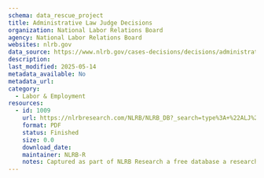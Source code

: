 ```yaml
---
schema: data_rescue_project 
title: Administrative Law Judge Decisions
organization: National Labor Relations Board
agency: National Labor Relations Board
websites: nlrb.gov
data_source: https://www.nlrb.gov/cases-decisions/decisions/administrative-law-judge-decisions
description: 
last_modified: 2025-05-14
metadata_available: No
metadata_url: 
category:
  - Labor & Employment 
resources:
  - id: 1009
    url: https://nlrbresearch.com/NLRB/NLRB_DB?_search=type%3A+%22ALJ%22
    format: PDF
    status: Finished
    size: 0.0
    download_date: 
    maintainer: NLRB-R
    notes: Captured as part of NLRB Research a free database a researcher made.
---
```

